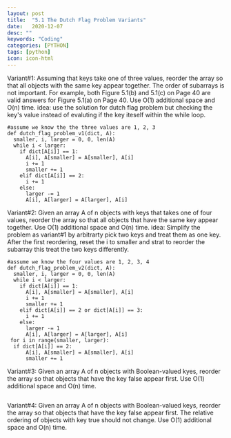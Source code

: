 ```yaml
---
layout: post
title:  "5.1 The Dutch Flag Problem Variants"
date:   2020-12-07
desc: ""
keywords: "Coding"
categories: [PYTHON]
tags: [python]
icon: icon-html
---
```


Variant#1: Assuming that keys take one of three values, reorder the array so that all objects with the same key appear together. The order of subarrays is not important. For example, both Figure 5.1(b) and 5.1(c) on Page 40 are valid answers for Figure 5.1(a) on Page 40. Use O(1) additional space and O(n) time.
idea: use the solution for dutch flag problem but checking the key's value instead of evaluting if the key iteself within the while loop.
```
#assume we know the the three values are 1, 2, 3
def dutch_flag_problem_v1(dict, A):
  smaller, i, larger = 0, 0, len(A)
  while i < larger:
    if dict[A[i]] == 1:
      A[i], A[smaller] = A[smaller], A[i]
      i += 1
      smaller += 1
    elif dict[A[i]] == 2:
      i += 1
    else:
      larger -= 1
      A[i], A[larger] = A[larger], A[i]
```


Variant#2: Given an array A of n objects with keys that takes one of four values, reorder the array so that all objects that have the same key appear together. Use O(1) additional space and O(n) time.
idea: Simplify the problem as variant#1 by arbitrarty pick two keys and treat them as one key. After the first reordering, reset the i to smaller and strat to reorder the subarray this treat the two keys differently. 
```
#assume we know the four values are 1, 2, 3, 4
def dutch_flag_problem_v2(dict, A):
  smaller, i, larger = 0, 0, len(A)
  while i < larger:
    if dict[A[i]] == 1:
      A[i], A[smaller] = A[smaller], A[i]
      i += 1
      smaller += 1
    elif dict[A[i]] == 2 or dict[A[i]] == 3:
      i += 1
    else:
      larger -= 1
      A[i], A[larger] = A[larger], A[i]
 for i in range(smaller, larger):
  if dict[A[i]] == 2:
      A[i], A[smaller] = A[smaller], A[i]
      smaller += 1
```


Variant#3: Given an array A of n objects with Boolean-valued kyes, reorder the array so that objects that have the key false appear first. Use O(1) additional space and O(n) time.
```

```


Variant#4: Given an array A of n objects with Boolean-valued keys, reorder the array so that objects that have the key false appear first. The relative ordering of objects with key true should not change. Use O(1) additional space and O(n) time.
